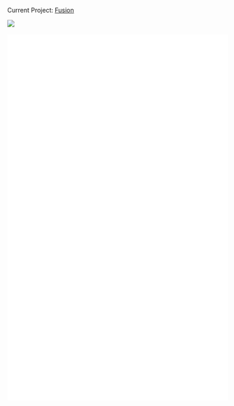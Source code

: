 Current Project: [Fusion](https://github.com/IBAtechSoftware/Fusion)

![](https://github-profile-trophy.vercel.app/?username=Interfiber&theme=dark)

![](./github-metrics.svg)
